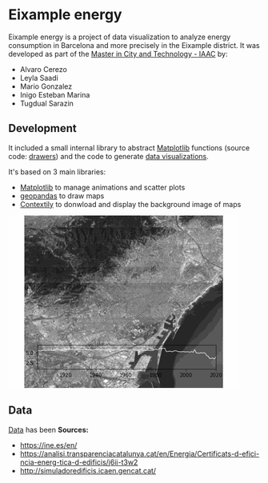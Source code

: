 # Eixample energy

Eixample energy is a project of data visualization to analyze energy consumption in Barcelona and more precisely in the Eixample district.
It was developed as part of the 
[Master in City and Technology - IAAC](https://iaac.net/educational-programmes/masters-programmes/master-in-city-technology/)
by:
- Alvaro Cerezo
- Leyla Saadi
- Mario Gonzalez
- Inigo Esteban Marina
- Tugdual Sarazin

## Development

It included a small internal library to abstract [Matplotlib](https://matplotlib.org/) functions (source code: [drawers](EixampleEnergy/drawers)) and the code to generate [data visualizations](EixampleEnergy/).

It's based on 3 main libraries:
- [Matplotlib](https://matplotlib.org/) to manage animations and scatter plots
- [geopandas](https://geopandas.org/) to draw maps
- [Contextily](https://contextily.readthedocs.io/en/latest/index.html) to donwload and display the background image of maps

![Barcelona buidings certification by building age - Animation](documentation/anim_cert.gif "Barcelona buidings certification by building age")

## Data
[Data]() has been 
**Sources:**
- https://ine.es/en/
- https://analisi.transparenciacatalunya.cat/en/Energia/Certificats-d-efici-ncia-energ-tica-d-edificis/j6ii-t3w2
- http://simuladoredificis.icaen.gencat.cat/




